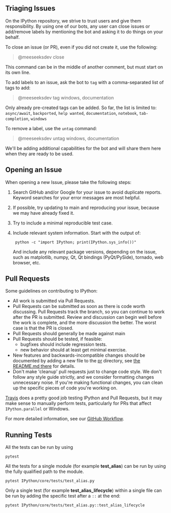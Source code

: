## Triaging Issues

On the IPython repository,  we strive to trust users and give them responsibility.
By using one of our bots, any user can close issues or add/remove
labels by mentioning the bot and asking it to do things on your behalf.

To close an issue (or PR), even if you did not create it, use the following:

> @meeseeksdev close

This command can be in the middle of another comment, but must start on its
own line. 

To add labels to an issue, ask the bot to `tag` with a comma-separated list of
tags to add:

> @meeseeksdev tag windows, documentation

Only already pre-created tags can be added.  So far, the list is limited to:
`async/await`, `backported`, `help wanted`, `documentation`, `notebook`,
`tab-completion`, `windows`

To remove a label, use the `untag` command:

> @meeseeksdev untag windows, documentation

We'll be adding additional capabilities for the bot and will share them here
when they are ready to be used.

## Opening an Issue

When opening a new Issue, please take the following steps:

1. Search GitHub and/or Google for your issue to avoid duplicate reports.
   Keyword searches for your error messages are most helpful.
2. If possible, try updating to main and reproducing your issue,
   because we may have already fixed it.
3. Try to include a minimal reproducible test case.
4. Include relevant system information.  Start with the output of:

        python -c "import IPython; print(IPython.sys_info())"

   And include any relevant package versions, depending on the issue, such as
   matplotlib, numpy, Qt, Qt bindings (PyQt/PySide), tornado, web browser, etc.

## Pull Requests

Some guidelines on contributing to IPython:

* All work is submitted via Pull Requests.
* Pull Requests can be submitted as soon as there is code worth discussing.
  Pull Requests track the branch, so you can continue to work after the PR is submitted.
  Review and discussion can begin well before the work is complete,
  and the more discussion the better.
  The worst case is that the PR is closed.
* Pull Requests should generally be made against main
* Pull Requests should be tested, if feasible:
    - bugfixes should include regression tests.
    - new behavior should at least get minimal exercise.
* New features and backwards-incompatible changes should be documented by adding
  a new file to the [pr](docs/source/whatsnew/pr) directory, see [the README.md
  there](docs/source/whatsnew/pr/README.md) for details.
* Don't make 'cleanup' pull requests just to change code style.
  We don't follow any style guide strictly, and we consider formatting changes
  unnecessary noise.
  If you're making functional changes, you can clean up the specific pieces of
  code you're working on.

[Travis](http://travis-ci.org/#!/ipython/ipython) does a pretty good job testing
IPython and Pull Requests, but it may make sense to manually perform tests,
particularly for PRs that affect `IPython.parallel` or Windows.

For more detailed information, see our [GitHub Workflow](https://github.com/ipython/ipython/wiki/Dev:-GitHub-workflow).

## Running Tests

All the tests can be run by using
```shell
pytest
```

All the tests for a single module (for example **test_alias**) can be run by using the fully qualified path to the module.
```shell
pytest IPython/core/tests/test_alias.py
```

Only a single test (for example **test_alias_lifecycle**) within a single file can be run by adding the specific test after a `::` at the end:
```shell
pytest IPython/core/tests/test_alias.py::test_alias_lifecycle
```
